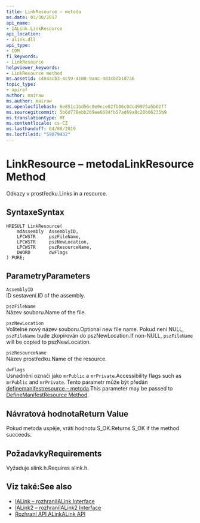 ```yaml
---
title: LinkResource – metoda
ms.date: 03/30/2017
api_name:
- IALink.LinkResource
api_location:
- alink.dll
api_type:
- COM
f1_keywords:
- LinkResource
helpviewer_keywords:
- LinkResource method
ms.assetid: c404acb3-4c59-4100-9a4c-483cbdb1d736
topic_type:
- apiref
author: mairaw
ms.author: mairaw
ms.openlocfilehash: 6e851c1bd56c0e9ece02fb06c0dcd9975a5b02ff
ms.sourcegitcommit: 5b6d778ebb269ee6684fb57ad69a8c28b06235b9
ms.translationtype: MT
ms.contentlocale: cs-CZ
ms.lasthandoff: 04/08/2019
ms.locfileid: "59079432"
---
```

# <a name="linkresource-method"></a><span data-ttu-id="e9d74-102">LinkResource – metoda</span><span class="sxs-lookup"><span data-stu-id="e9d74-102">LinkResource Method</span></span>
<span data-ttu-id="e9d74-103">Odkazy v prostředku.</span><span class="sxs-lookup"><span data-stu-id="e9d74-103">Links in a resource.</span></span>  
  
## <a name="syntax"></a><span data-ttu-id="e9d74-104">Syntaxe</span><span class="sxs-lookup"><span data-stu-id="e9d74-104">Syntax</span></span>  
  
```  
HRESULT LinkResource(  
    mdAssembly  AssemblyID,  
    LPCWSTR     pszFileName,  
    LPCWSTR     pszNewLocation,  
    LPCWSTR     pszResourceName,  
    DWORD       dwFlags  
) PURE;  
```  
  
## <a name="parameters"></a><span data-ttu-id="e9d74-105">Parametry</span><span class="sxs-lookup"><span data-stu-id="e9d74-105">Parameters</span></span>  
 `AssemblyID`  
 <span data-ttu-id="e9d74-106">ID sestavení.</span><span class="sxs-lookup"><span data-stu-id="e9d74-106">ID of the assembly.</span></span>  
  
 `pszFileName`  
 <span data-ttu-id="e9d74-107">Název souboru.</span><span class="sxs-lookup"><span data-stu-id="e9d74-107">Name of the file.</span></span>  
  
 `pszNewLocation`  
 <span data-ttu-id="e9d74-108">Volitelné nový název souboru.</span><span class="sxs-lookup"><span data-stu-id="e9d74-108">Optional new file name.</span></span> <span data-ttu-id="e9d74-109">Pokud není NULL, `pszFileName` bude zkopírován do pszNewLocation.</span><span class="sxs-lookup"><span data-stu-id="e9d74-109">If non-NULL, `pszFileName` will be copied to pszNewLocation.</span></span>  
  
 `pszResourceName`  
 <span data-ttu-id="e9d74-110">Název prostředku.</span><span class="sxs-lookup"><span data-stu-id="e9d74-110">Name of the resource.</span></span>  
  
 `dwFlags`  
 <span data-ttu-id="e9d74-111">Usnadnění označí jako `mrPublic` a `mrPrivate`.</span><span class="sxs-lookup"><span data-stu-id="e9d74-111">Accessibility flags such as `mrPublic` and `mrPrivate`.</span></span> <span data-ttu-id="e9d74-112">Tento parametr může být předán [definemanifestresource – metoda](../../../../docs/framework/unmanaged-api/metadata/imetadataassemblyemit-definemanifestresource-method.md).</span><span class="sxs-lookup"><span data-stu-id="e9d74-112">This parameter may be passed to [DefineManifestResource Method](../../../../docs/framework/unmanaged-api/metadata/imetadataassemblyemit-definemanifestresource-method.md).</span></span>  
  
## <a name="return-value"></a><span data-ttu-id="e9d74-113">Návratová hodnota</span><span class="sxs-lookup"><span data-stu-id="e9d74-113">Return Value</span></span>  
 <span data-ttu-id="e9d74-114">Pokud metoda uspěje, vrátí hodnotu S_OK.</span><span class="sxs-lookup"><span data-stu-id="e9d74-114">Returns S_OK if the method succeeds.</span></span>  
  
## <a name="requirements"></a><span data-ttu-id="e9d74-115">Požadavky</span><span class="sxs-lookup"><span data-stu-id="e9d74-115">Requirements</span></span>  
 <span data-ttu-id="e9d74-116">Vyžaduje alink.h.</span><span class="sxs-lookup"><span data-stu-id="e9d74-116">Requires alink.h.</span></span>  
  
## <a name="see-also"></a><span data-ttu-id="e9d74-117">Viz také:</span><span class="sxs-lookup"><span data-stu-id="e9d74-117">See also</span></span>

- [<span data-ttu-id="e9d74-118">IALink – rozhraní</span><span class="sxs-lookup"><span data-stu-id="e9d74-118">IALink Interface</span></span>](../../../../docs/framework/unmanaged-api/alink/ialink-interface.md)
- [<span data-ttu-id="e9d74-119">IALink2 – rozhraní</span><span class="sxs-lookup"><span data-stu-id="e9d74-119">IALink2 Interface</span></span>](../../../../docs/framework/unmanaged-api/alink/ialink2-interface.md)
- [<span data-ttu-id="e9d74-120">Rozhraní API ALink</span><span class="sxs-lookup"><span data-stu-id="e9d74-120">ALink API</span></span>](../../../../docs/framework/unmanaged-api/alink/index.md)
